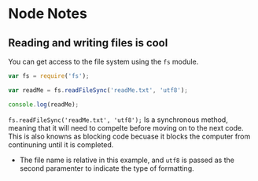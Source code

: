 # Node Notes

## Reading and writing files is cool

You can get access to the file system using the `fs` module.

```javascript
var fs = require('fs');

var readMe = fs.readFileSync('readMe.txt', 'utf8');

console.log(readMe);
```


 ```fs.readFileSync('readMe.txt', 'utf8');``` Is a synchronous method, meaning that it will need to compelte before moving on to the next code. This is also knowns as blocking code becuase it blocks the computer from continuning until it is completed.

* The file name is relative in this example, and ```utf8``` is passed as the second paramenter to indicate the type of formatting.


